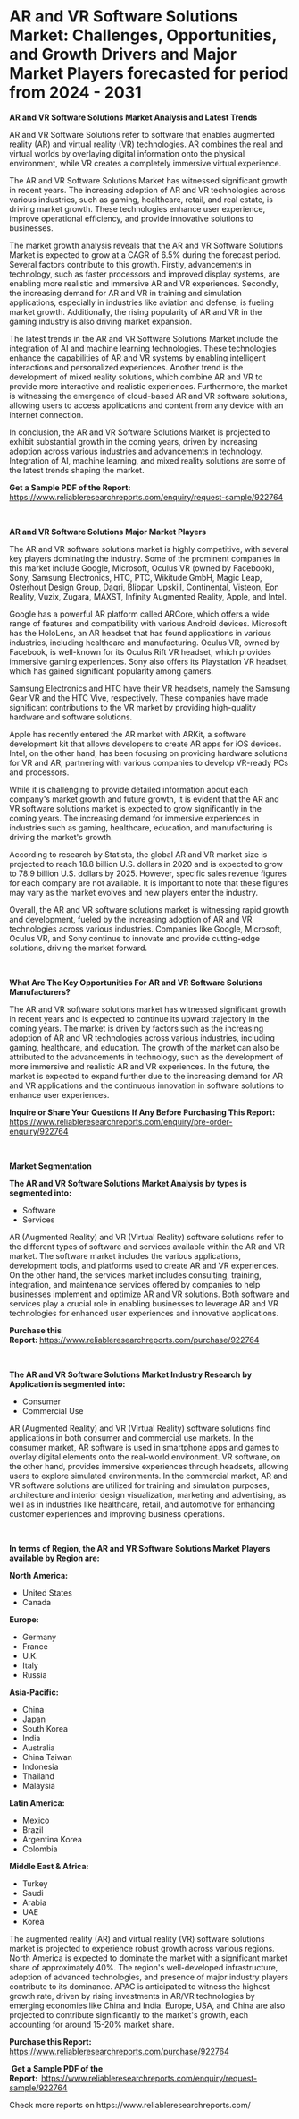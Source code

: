 <p><h1>AR and VR Software Solutions Market: Challenges, Opportunities, and Growth Drivers and Major Market Players forecasted for period from 2024 - 2031</h1></p><p><strong>AR and VR Software Solutions Market Analysis and Latest Trends</strong></p>
<p><p>AR and VR Software Solutions refer to software that enables augmented reality (AR) and virtual reality (VR) technologies. AR combines the real and virtual worlds by overlaying digital information onto the physical environment, while VR creates a completely immersive virtual experience.</p><p>The AR and VR Software Solutions Market has witnessed significant growth in recent years. The increasing adoption of AR and VR technologies across various industries, such as gaming, healthcare, retail, and real estate, is driving market growth. These technologies enhance user experience, improve operational efficiency, and provide innovative solutions to businesses.</p><p>The market growth analysis reveals that the AR and VR Software Solutions Market is expected to grow at a CAGR of 6.5% during the forecast period. Several factors contribute to this growth. Firstly, advancements in technology, such as faster processors and improved display systems, are enabling more realistic and immersive AR and VR experiences. Secondly, the increasing demand for AR and VR in training and simulation applications, especially in industries like aviation and defense, is fueling market growth. Additionally, the rising popularity of AR and VR in the gaming industry is also driving market expansion.</p><p>The latest trends in the AR and VR Software Solutions Market include the integration of AI and machine learning technologies. These technologies enhance the capabilities of AR and VR systems by enabling intelligent interactions and personalized experiences. Another trend is the development of mixed reality solutions, which combine AR and VR to provide more interactive and realistic experiences. Furthermore, the market is witnessing the emergence of cloud-based AR and VR software solutions, allowing users to access applications and content from any device with an internet connection.</p><p>In conclusion, the AR and VR Software Solutions Market is projected to exhibit substantial growth in the coming years, driven by increasing adoption across various industries and advancements in technology. Integration of AI, machine learning, and mixed reality solutions are some of the latest trends shaping the market.</p></p>
<p><strong>Get a Sample PDF of the Report:&nbsp;</strong> <a href="https://www.reliableresearchreports.com/enquiry/request-sample/922764">https://www.reliableresearchreports.com/enquiry/request-sample/922764</a></p>
<p>&nbsp;</p>
<p><strong>AR and VR Software Solutions Major Market Players</strong></p>
<p><p>The AR and VR software solutions market is highly competitive, with several key players dominating the industry. Some of the prominent companies in this market include Google, Microsoft, Oculus VR (owned by Facebook), Sony, Samsung Electronics, HTC, PTC, Wikitude GmbH, Magic Leap, Osterhout Design Group, Daqri, Blippar, Upskill, Continental, Visteon, Eon Reality, Vuzix, Zugara, MAXST, Infinity Augmented Reality, Apple, and Intel.</p><p>Google has a powerful AR platform called ARCore, which offers a wide range of features and compatibility with various Android devices. Microsoft has the HoloLens, an AR headset that has found applications in various industries, including healthcare and manufacturing. Oculus VR, owned by Facebook, is well-known for its Oculus Rift VR headset, which provides immersive gaming experiences. Sony also offers its Playstation VR headset, which has gained significant popularity among gamers.</p><p>Samsung Electronics and HTC have their VR headsets, namely the Samsung Gear VR and the HTC Vive, respectively. These companies have made significant contributions to the VR market by providing high-quality hardware and software solutions.</p><p>Apple has recently entered the AR market with ARKit, a software development kit that allows developers to create AR apps for iOS devices. Intel, on the other hand, has been focusing on providing hardware solutions for VR and AR, partnering with various companies to develop VR-ready PCs and processors.</p><p>While it is challenging to provide detailed information about each company's market growth and future growth, it is evident that the AR and VR software solutions market is expected to grow significantly in the coming years. The increasing demand for immersive experiences in industries such as gaming, healthcare, education, and manufacturing is driving the market's growth.</p><p>According to research by Statista, the global AR and VR market size is projected to reach 18.8 billion U.S. dollars in 2020 and is expected to grow to 78.9 billion U.S. dollars by 2025. However, specific sales revenue figures for each company are not available. It is important to note that these figures may vary as the market evolves and new players enter the industry.</p><p>Overall, the AR and VR software solutions market is witnessing rapid growth and development, fueled by the increasing adoption of AR and VR technologies across various industries. Companies like Google, Microsoft, Oculus VR, and Sony continue to innovate and provide cutting-edge solutions, driving the market forward.</p></p>
<p>&nbsp;</p>
<p><strong>What Are The Key Opportunities For AR and VR Software Solutions Manufacturers?</strong></p>
<p><p>The AR and VR software solutions market has witnessed significant growth in recent years and is expected to continue its upward trajectory in the coming years. The market is driven by factors such as the increasing adoption of AR and VR technologies across various industries, including gaming, healthcare, and education. The growth of the market can also be attributed to the advancements in technology, such as the development of more immersive and realistic AR and VR experiences. In the future, the market is expected to expand further due to the increasing demand for AR and VR applications and the continuous innovation in software solutions to enhance user experiences.</p></p>
<p><strong>Inquire or Share Your Questions If Any Before Purchasing This Report:</strong> <a href="https://www.reliableresearchreports.com/enquiry/pre-order-enquiry/922764">https://www.reliableresearchreports.com/enquiry/pre-order-enquiry/922764</a></p>
<p>&nbsp;</p>
<p><strong>Market Segmentation</strong></p>
<p><strong>The AR and VR Software Solutions Market Analysis by types is segmented into:</strong></p>
<p><ul><li>Software</li><li>Services</li></ul></p>
<p><p>AR (Augmented Reality) and VR (Virtual Reality) software solutions refer to the different types of software and services available within the AR and VR market. The software market includes the various applications, development tools, and platforms used to create AR and VR experiences. On the other hand, the services market includes consulting, training, integration, and maintenance services offered by companies to help businesses implement and optimize AR and VR solutions. Both software and services play a crucial role in enabling businesses to leverage AR and VR technologies for enhanced user experiences and innovative applications.</p></p>
<p><strong>Purchase this Report:&nbsp;</strong><a href="https://www.reliableresearchreports.com/purchase/922764">https://www.reliableresearchreports.com/purchase/922764</a></p>
<p>&nbsp;</p>
<p><strong>The AR and VR Software Solutions Market Industry Research by Application is segmented into:</strong></p>
<p><ul><li>Consumer</li><li>Commercial Use</li></ul></p>
<p><p>AR (Augmented Reality) and VR (Virtual Reality) software solutions find applications in both consumer and commercial use markets. In the consumer market, AR software is used in smartphone apps and games to overlay digital elements onto the real-world environment. VR software, on the other hand, provides immersive experiences through headsets, allowing users to explore simulated environments. In the commercial market, AR and VR software solutions are utilized for training and simulation purposes, architecture and interior design visualization, marketing and advertising, as well as in industries like healthcare, retail, and automotive for enhancing customer experiences and improving business operations.</p></p>
<p>&nbsp;</p>
<p><strong>In terms of Region, the AR and VR Software Solutions Market Players available by Region are:</strong></p>
<p>
    <p> <strong> North America: </strong>
        <ul>
            <li>United States</li>
            <li>Canada</li>
        </ul>
        </p> 
    <p> <strong> Europe: </strong>
        <ul>
            <li>Germany</li>
            <li>France</li>
            <li>U.K.</li>
            <li>Italy</li>
            <li>Russia</li>
        </ul>
        </p> 
    <p> <strong> Asia-Pacific: </strong>
        <ul>
            <li>China</li>
            <li>Japan</li>
            <li>South Korea</li>
            <li>India</li>
            <li>Australia</li>
            <li>China Taiwan</li>
            <li>Indonesia</li>
            <li>Thailand</li>
            <li>Malaysia</li>
        </ul>
        </p> 
    <p> <strong> Latin America: </strong>
        <ul>
            <li>Mexico</li>
            <li>Brazil</li>
            <li>Argentina Korea</li>
            <li>Colombia</li>
        </ul>
        </p> 
    <p> <strong> Middle East & Africa: </strong>
        <ul>
            <li>Turkey</li>
            <li>Saudi</li>
            <li>Arabia</li>
            <li>UAE</li>
            <li>Korea</li>
        </ul>
    </p>
    </p>
<p><p>The augmented reality (AR) and virtual reality (VR) software solutions market is projected to experience robust growth across various regions. North America is expected to dominate the market with a significant market share of approximately 40%. The region's well-developed infrastructure, adoption of advanced technologies, and presence of major industry players contribute to its dominance. APAC is anticipated to witness the highest growth rate, driven by rising investments in AR/VR technologies by emerging economies like China and India. Europe, USA, and China are also projected to contribute significantly to the market's growth, each accounting for around 15-20% market share.</p></p>
<p><strong>Purchase this Report: </strong><a href="https://www.reliableresearchreports.com/purchase/922764">https://www.reliableresearchreports.com/purchase/922764</a></p>
<p>&nbsp;<strong>Get a Sample PDF of the Report:&nbsp;&nbsp;</strong><a href="https://www.reliableresearchreports.com/enquiry/request-sample/922764">https://www.reliableresearchreports.com/enquiry/request-sample/922764</a></p>
<p><strong></strong></p>
<p>Check more reports on https://www.reliableresearchreports.com/</p>